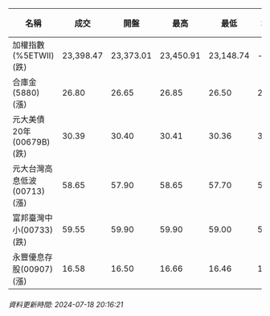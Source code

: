 | 名稱 | 成交 | 開盤 | 最高 | 最低 | 均價 | 成交金額(億) | 昨收 | 漲跌幅 | 漲跌 | 總量 | 昨量 | 振幅 |
| -------- | -------- | -------- | -------- |-------- | -------- | -------- |-------- |-------- |-------- | -------- | -------- |-------- |
|加權指數(%5ETWII) (跌)|23,398.47|23,373.01|23,450.91|23,148.74|-|5,803.35|23,769.82|1.56%|371.35|11,646,533|0|1.27%|
|合庫金(5880) (漲)|26.80|26.65|26.85|26.50|26.71|4.10|26.55|0.94%|0.25|15,356|10,156|1.32%|
|元大美債20年(00679B) (跌)|30.39|30.40|30.41|30.36|30.39|15.92|30.43|0.13%|0.04|52,376|77,486|0.16%|
|元大台灣高息低波(00713) (漲)|58.65|57.90|58.65|57.70|58.26|6.22|58.30|0.60%|0.35|10,671|12,822|1.63%|
|富邦臺灣中小(00733) (跌)|59.55|59.90|59.90|59.00|59.47|1.22|60.75|1.98%|1.20|2,046|1,907|1.48%|
|永豐優息存股(00907) (漲)|16.58|16.50|16.66|16.46|16.55|0.559|16.53|0.30%|0.05|3,380|2,302|1.21%|
###### 資料更新時間: 2024-07-18 20:16:21